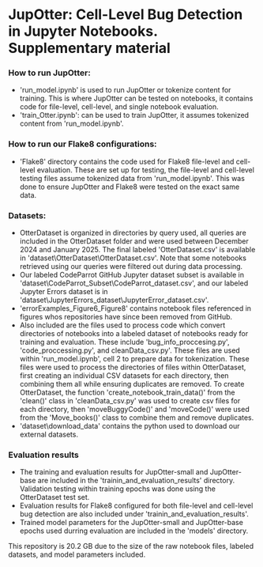 # JupOtter: Cell-Level Bug Detection in Jupyter Notebooks. Supplementary material


### How to run JupOtter:
- 'run_model.ipynb' is used to run JupOtter or tokenize content for training. This is where JupOtter can be tested on notebooks, it contains code for file-level, cell-level, and single notebook evaluation.
- 'train_Otter.ipynb': can be used to train JupOtter, it assumes tokenized content from 'run_model.ipynb'. 


### How to run our Flake8 configurations:
- 'Flake8' directory contains the code used for Flake8 file-level and cell-level evaluation. These are set up for testing, the file-level and cell-level testing files assume tokenized data from 'run_model.ipynb'. This was done to ensure JupOtter and Flake8 were tested on the exact same data.

### Datasets:
- OtterDataset is organized in directories by query used, all queries are included in the OtterDataset folder and were used between December 2024 and January 2025. The final labeled 'OtterDataset.csv' is available in 'dataset\OtterDataset\OtterDataset.csv'. Note that some notebooks retrieved using our queries were filtered out during data processing.
- Our labeled CodeParrot GitHub Jupyter dataset subset is available in 'dataset\CodeParrot_Subset\CodeParrot_dataset.csv', and our labeled Jupyter Errors dataset is in 'dataset\JupyterErrors_dataset\JupyterError_dataset.csv'.
- 'errorExamples_Figure6_Figure8' contains notebook files referenced in figures whos repositories have since been removed from GitHub.
- Also included are the files used to process code which convert directories of notebooks into a labeled dataset of notebooks ready for training and evaluation. These include 'bug_info_proccesing.py', 'code_proccessing.py', and cleanData_csv.py'. These files are used within 'run_model.ipynb', cell 2 to prepare data for tokenization. These files were used to process the directories of files within OtterDataset, first creating an individual CSV datasets for each directory, then combining them all while ensuring duplicates are removed. To create OtterDataset, the function 'create_notebook_train_data()' from the 'clean()' class in 'cleanData_csv.py' was used to create csv files for each directory, then 'moveBuggyCode()' and 'moveCode()' were used from the 'Move_books()' class to combine them and remove duplicates.
- 'dataset\download_data' contains the python used to download our external datasets.

### Evaluation results
- The training and evaluation results for JupOtter-small and JupOtter-base are included in the 'trainin_and_evaluation_results' directory. Validation testing within training epochs was done using the OtterDataset test set.
- Evaluation results for Flake8 configured for both file-level and cell-level bug detection are also included under 'trainin_and_evaluation_results'.
- Trained model parameters for the JupOtter-small and JupOtter-base epochs used durring evaluation are included in the 'models' directory.



This repository is 20.2 GB due to the size of the raw notebook files, labeled datasets, and model parameters included.








